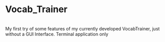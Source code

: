 # Vocab_Trainer
<br>
My first try of some features of my currently developed VocabTrainer, just without a GUI Interface. Terminal application only

